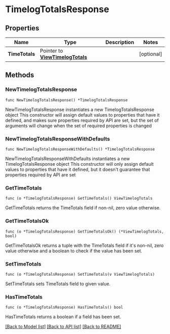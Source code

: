 # TimelogTotalsResponse

## Properties

Name | Type | Description | Notes
------------ | ------------- | ------------- | -------------
**TimeTotals** | Pointer to [**ViewTimelogTotals**](ViewTimelogTotals.md) |  | [optional] 

## Methods

### NewTimelogTotalsResponse

`func NewTimelogTotalsResponse() *TimelogTotalsResponse`

NewTimelogTotalsResponse instantiates a new TimelogTotalsResponse object
This constructor will assign default values to properties that have it defined,
and makes sure properties required by API are set, but the set of arguments
will change when the set of required properties is changed

### NewTimelogTotalsResponseWithDefaults

`func NewTimelogTotalsResponseWithDefaults() *TimelogTotalsResponse`

NewTimelogTotalsResponseWithDefaults instantiates a new TimelogTotalsResponse object
This constructor will only assign default values to properties that have it defined,
but it doesn't guarantee that properties required by API are set

### GetTimeTotals

`func (o *TimelogTotalsResponse) GetTimeTotals() ViewTimelogTotals`

GetTimeTotals returns the TimeTotals field if non-nil, zero value otherwise.

### GetTimeTotalsOk

`func (o *TimelogTotalsResponse) GetTimeTotalsOk() (*ViewTimelogTotals, bool)`

GetTimeTotalsOk returns a tuple with the TimeTotals field if it's non-nil, zero value otherwise
and a boolean to check if the value has been set.

### SetTimeTotals

`func (o *TimelogTotalsResponse) SetTimeTotals(v ViewTimelogTotals)`

SetTimeTotals sets TimeTotals field to given value.

### HasTimeTotals

`func (o *TimelogTotalsResponse) HasTimeTotals() bool`

HasTimeTotals returns a boolean if a field has been set.


[[Back to Model list]](../README.md#documentation-for-models) [[Back to API list]](../README.md#documentation-for-api-endpoints) [[Back to README]](../README.md)



